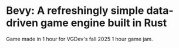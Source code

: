 # Bevy: A refreshingly simple data-driven game engine built in Rust

Game made in 1 hour for VGDev's fall 2025 1 hour game jam.
